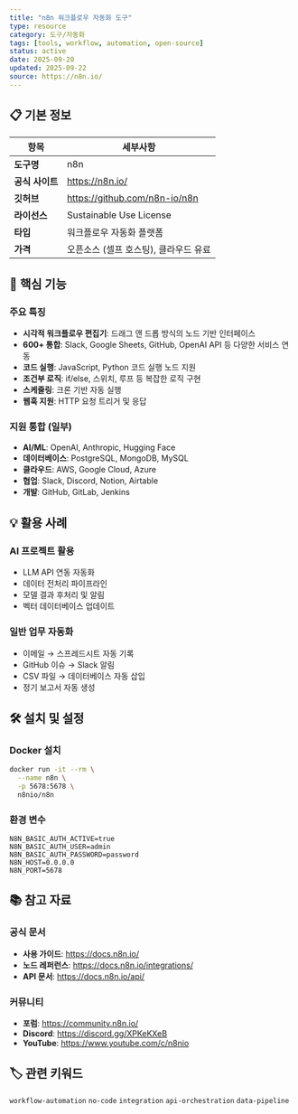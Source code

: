 ```yaml
---
title: "n8n 워크플로우 자동화 도구"
type: resource
category: 도구/자동화
tags: [tools, workflow, automation, open-source]
status: active
date: 2025-09-20
updated: 2025-09-22
source: https://n8n.io/
---
```


## 📋 기본 정보

| 항목 | 세부사항 |
|------|----------|
| **도구명** | n8n |
| **공식 사이트** | https://n8n.io/ |
| **깃허브** | https://github.com/n8n-io/n8n |
| **라이선스** | Sustainable Use License |
| **타입** | 워크플로우 자동화 플랫폼 |
| **가격** | 오픈소스 (셀프 호스팅), 클라우드 유료 |

## 🔧 핵심 기능

### 주요 특징
- **시각적 워크플로우 편집기**: 드래그 앤 드롭 방식의 노드 기반 인터페이스
- **600+ 통합**: Slack, Google Sheets, GitHub, OpenAI API 등 다양한 서비스 연동
- **코드 실행**: JavaScript, Python 코드 실행 노드 지원
- **조건부 로직**: if/else, 스위치, 루프 등 복잡한 로직 구현
- **스케줄링**: 크론 기반 자동 실행
- **웹훅 지원**: HTTP 요청 트리거 및 응답

### 지원 통합 (일부)
- **AI/ML**: OpenAI, Anthropic, Hugging Face
- **데이터베이스**: PostgreSQL, MongoDB, MySQL
- **클라우드**: AWS, Google Cloud, Azure
- **협업**: Slack, Discord, Notion, Airtable
- **개발**: GitHub, GitLab, Jenkins

## 💡 활용 사례

### AI 프로젝트 활용
- LLM API 연동 자동화
- 데이터 전처리 파이프라인
- 모델 결과 후처리 및 알림
- 벡터 데이터베이스 업데이트

### 일반 업무 자동화
- 이메일 → 스프레드시트 자동 기록
- GitHub 이슈 → Slack 알림
- CSV 파일 → 데이터베이스 자동 삽입
- 정기 보고서 자동 생성

## 🛠️ 설치 및 설정

### Docker 설치
```bash
docker run -it --rm \
  --name n8n \
  -p 5678:5678 \
  n8nio/n8n
```

### 환경 변수
```env
N8N_BASIC_AUTH_ACTIVE=true
N8N_BASIC_AUTH_USER=admin
N8N_BASIC_AUTH_PASSWORD=password
N8N_HOST=0.0.0.0
N8N_PORT=5678
```

## 📚 참고 자료

### 공식 문서
- **사용 가이드**: https://docs.n8n.io/
- **노드 레퍼런스**: https://docs.n8n.io/integrations/
- **API 문서**: https://docs.n8n.io/api/

### 커뮤니티
- **포럼**: https://community.n8n.io/
- **Discord**: https://discord.gg/XPKeKXeB
- **YouTube**: https://www.youtube.com/c/n8nio

## 🏷️ 관련 키워드
`workflow-automation` `no-code` `integration` `api-orchestration` `data-pipeline`

